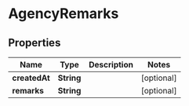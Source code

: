 

# AgencyRemarks


## Properties

| Name | Type | Description | Notes |
|------------ | ------------- | ------------- | -------------|
|**createdAt** | **String** |  |  [optional] |
|**remarks** | **String** |  |  [optional] |




